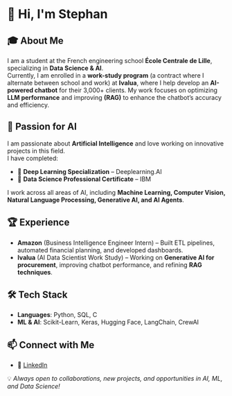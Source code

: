 # 👋 Hi, I'm Stephan  

## 🎓 About Me  
I am a student at the French engineering school **École Centrale de Lille**, specializing in **Data Science & AI**.  
Currently, I am enrolled in a **work-study program** (a contract where I alternate between school and work) at **Ivalua**, where I help develop an **AI-powered chatbot** for their 3,000+ clients. My work focuses on optimizing **LLM performance**  and improving **(RAG)** to enhance the chatbot’s accuracy and efficiency.

## 🚀 Passion for AI  
I am passionate about **Artificial Intelligence** and love working on innovative projects in this field.  
I have completed:  
- 📜 **Deep Learning Specialization** – Deeplearning.AI  
- 📜 **Data Science Professional Certificate** – IBM  

I work across all areas of AI, including **Machine Learning, Computer Vision, Natural Language Processing, Generative AI, and AI Agents**.  

## 🏆 Experience  
- **Amazon** (Business Intelligence Engineer Intern) – Built ETL pipelines, automated financial planning, and developed dashboards.  
- **Ivalua** (AI Data Scientist Work Study) – Working on **Generative AI for procurement**, improving chatbot performance, and refining **RAG techniques**.  

## 🛠 Tech Stack  
- **Languages**: Python, SQL, C 
- **ML & AI**: Scikit-Learn, Keras, Hugging Face, LangChain, CrewAI  

## 📫 Connect with Me  
- 🔗 [LinkedIn](https://linkedin.com/in/stephan-puget-a703271b7)  

💡 *Always open to collaborations, new projects, and opportunities in AI, ML, and Data Science!*  
